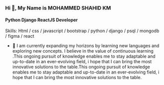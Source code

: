  ### Hi  👋, My Name is MOHAMMED SHAHID KM
 #### Python Django ReactJS Developer 



Skills: Html / css / javascript / bootstrap / python / django / psql / mongodb / figma / react

- 🌱 I am currently expanding my horizons by learning new languages and exploring new concepts. I believe in the value of continuous learning .This ongoing pursuit of knowledge enables me to stay adaptable and up-to-date in an ever-evolving field, i hope  that I can bring the most innovative solutions to the table.This ongoing pursuit of knowledge enables me to stay adaptable and up-to-date in an ever-evolving field, i hope  that I can bring the most innovative solutions to the table. 


